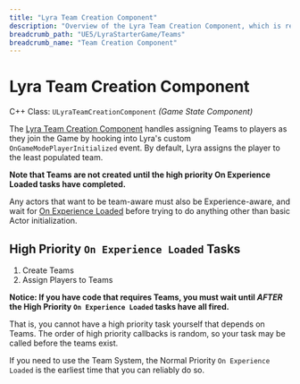 ```yaml
---
title: "Lyra Team Creation Component"
description: "Overview of the Lyra Team Creation Component, which is responsible for creating and managing Teams for the Game State"
breadcrumb_path: "UE5/LyraStarterGame/Teams"
breadcrumb_name: "Team Creation Component"
---
```


# Lyra Team Creation Component

C++ Class: `ULyraTeamCreationComponent`
*(Game State Component)*

The [Lyra Team Creation Component](./LyraTeamCreationComponent) handles assigning Teams
to players as they join the Game by hooking into Lyra's custom
`OnGameModePlayerInitialized` event.
By default, Lyra assigns the player to the least populated team.

**Note that Teams are not created until the high priority On Experience Loaded
tasks have completed.**

Any actors that want to be team-aware must also be Experience-aware,
and wait for [On Experience Loaded](/UE5/LyraStarterGame/Experience/#OnExperienceLoaded) before trying to
do anything other than basic Actor initialization.


## High Priority `On Experience Loaded` Tasks

1. Create Teams
2. Assign Players to Teams

**Notice: If you have code that requires Teams, you must wait until *AFTER*
the High Priority `On Experience Loaded` tasks have all fired.**

That is, you cannot have a high priority task yourself that depends on Teams.
The order of high priority callbacks is random, so your task may be called before the teams exist.

If you need to use the Team System, the Normal Priority `On Experience Loaded`
is the earliest time that you can reliably do so.
